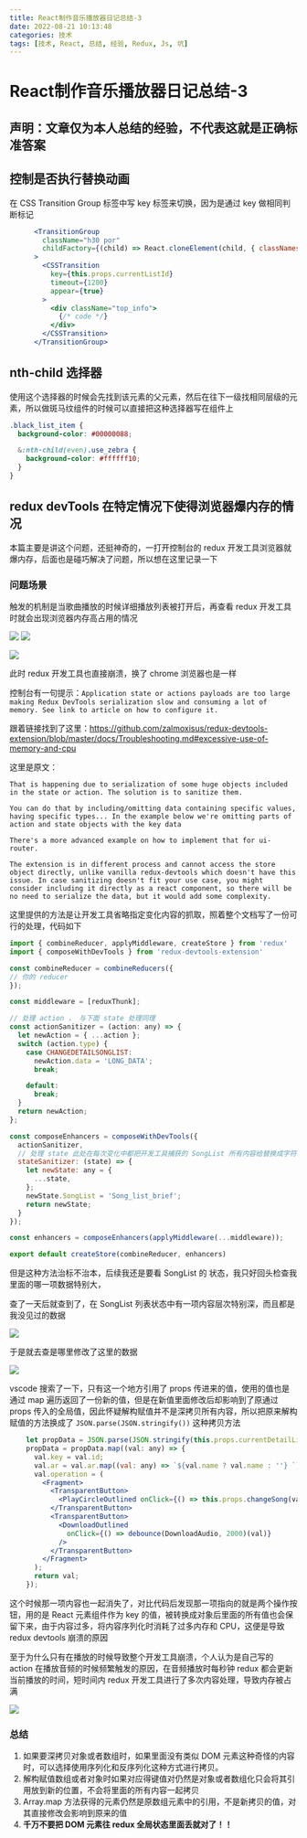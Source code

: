```yaml
---
title: React制作音乐播放器日记总结-3
date: 2022-08-21 10:13:48
categories: 技术
tags: [技术, React, 总结, 经验, Redux, Js, 坑]
---
```


# React制作音乐播放器日记总结-3

## 声明：文章仅为本人总结的经验，不代表这就是正确标准答案

## 控制是否执行替换动画

在 CSS Transition Group 标签中写 key 标签来切换，因为是通过 key 做相同判断标记

```jsx
      <TransitionGroup
        className="h30 por"
        childFactory={(child) => React.cloneElement(child, { classNames: 'info' })}
      >
        <CSSTransition
          key={this.props.currentListId}
          timeout={1200}
          appear={true}
        >
          <div className="top_info">
            {/* code */}
          </div>
        </CSSTransition>
      </TransitionGroup>
```

## nth-child 选择器

使用这个选择器的时候会先找到该元素的父元素，然后在往下一级找相同层级的元素，所以做斑马纹组件的时候可以直接把这种选择器写在组件上

```scss
.black_list_item {
  background-color: #00000088;

  &:nth-child(even).use_zebra {
    background-color: #ffffff10;
  }
}
```

## redux devTools 在特定情况下使得浏览器爆内存的情况

本篇主要是讲这个问题，还挺神奇的，一打开控制台的 redux 开发工具浏览器就爆内存，后面也是碰巧解决了问题，所以想在这里记录一下

### 问题场景

触发的机制是当歌曲播放的时候详细播放列表被打开后，再查看 redux 开发工具时就会出现浏览器内存高占用的情况

![](SongList1.jpg)
![](SongList2.jpg)

![](SongList3.png)

此时 redux 开发工具也直接崩溃，换了 chrome 浏览器也是一样

控制台有一句提示：`Application state or actions payloads are too large making Redux DevTools serialization slow and consuming a lot of memory. See link to article on how to configure it.`

跟着链接找到了这里：https://github.com/zalmoxisus/redux-devtools-extension/blob/master/docs/Troubleshooting.md#excessive-use-of-memory-and-cpu

这里是原文：

`That is happening due to serialization of some huge objects included in the state or action. The solution is to sanitize them.`

`You can do that by including/omitting data containing specific values, having specific types... In the example below we're omitting parts of action and state objects with the key data`

`There's a more advanced example on how to implement that for ui-router.`

`The extension is in different process and cannot access the store object directly, unlike vanilla redux-devtools which doesn't have this issue. In case sanitizing doesn't fit your use case, you might consider including it directly as a react component, so there will be no need to serialize the data, but it would add some complexity.`


这里提供的方法是让开发工具省略指定变化内容的抓取，照着整个文档写了一份可行的处理，代码如下

```js
import { combineReducer, applyMiddleware, createStore } from 'redux'
import { composeWithDevTools } from 'redux-devtools-extension'

const combineReducer = combineReducers({
// 你的 reducer
});

const middleware = [reduxThunk];

// 处理 action ， 与下面 state 处理同理
const actionSanitizer = (action: any) => {
  let newAction = { ...action };
  switch (action.type) {
    case CHANGEDETAILSONGLIST:
      newAction.data = 'LONG_DATA';
      break;

    default:
      break;
  }
  return newAction;
};

const composeEnhancers = composeWithDevTools({
  actionSanitizer,
  // 处理 state 此处在每次变化中都把开发工具捕获的 SongList 所有内容给替换成字符串，不影响使用
  stateSanitizer: (state) => {
    let newState: any = {
      ...state,
    };
    newState.SongList = 'Song_list_brief';
    return newState;
  }
});

const enhancers = composeEnhancers(applyMiddleware(...middleware));

export default createStore(combineReducer, enhancers)
```

但是这种方法治标不治本，后续我还是要看 SongList 的 状态，我只好回头检查我里面的哪一项数据特别大，

查了一天后就查到了，在 SongList 列表状态中有一项内容层次特别深，而且都是我没见过的数据

![](redux1.jpg)

于是就去查是哪里修改了这里的数据

![](redux2.jpg)

vscode 搜索了一下，只有这一个地方引用了 props 传进来的值，使用的值也是通过 map 遍历返回了一份新的值，但是在新值里面修改后却影响到了原通过 props 传入的全局值，因此怀疑解构赋值并不是深拷贝所有内容，所以把原来解构赋值的方法换成了 `JSON.parse(JSON.stringify())` 这种拷贝方法

```jsx
    let propData = JSON.parse(JSON.stringify(this.props.currentDetailList));
    propData = propData.map((val: any) => {
      val.key = val.id;
      val.ar = val.ar.map((val: any) => `${val.name ? val.name : ''} `);
      val.operation = (
        <Fragment>
          <TransparentButton>
            <PlayCircleOutlined onClick={() => this.props.changeSong(val.id)} />
          </TransparentButton>
          <TransparentButton>
            <DownloadOutlined
              onClick={() => debounce(DownloadAudio, 2000)(val)}
            />
          </TransparentButton>
        </Fragment>
      );
      return val;
    });
```

这个时候那一项内容也一起消失了，对比代码后发现那一项指向的就是两个操作按钮，用的是 React 元素组件作为 key 的值，被转换成对象后里面的所有值也会保留下来，由于内容过多，将内容序列化时消耗了过多内存和 CPU，这便是导致 redux devtools 崩溃的原因

至于为什么只有在播放的时候导致整个开发工具崩溃，个人认为是自己写的 action 在播放音频的时候频繁触发的原因，在音频播放时每秒钟 redux 都会更新当前播放的时间，短时间内 redux 开发工具进行了多次内容处理，导致内存被占满

![](redux3.jpg)

### 总结

1. 如果要深拷贝对象或者数组时，如果里面没有类似 DOM 元素这种奇怪的内容时，可以选择使用序列化和反序列化这种方式进行拷贝。
2. 解构赋值数组或者对象时如果对应得键值对仍然是对象或者数组化只会将其引用放到新的位置，不会将里面的所有内容一起拷贝
3. Array.map 方法获得的元素仍然是原数组元素中的引用，不是新拷贝的值，对其直接修改会影响到原来的值
4. **千万不要把 DOM 元素往 redux 全局状态里面丢就对了！！**
